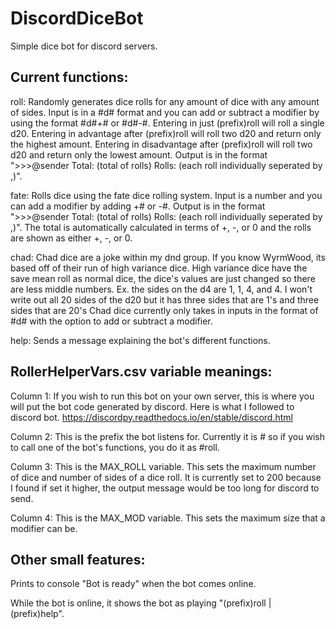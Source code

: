 # DiscordDiceBot
Simple dice bot for discord servers. 

## Current functions:
  roll: Randomly generates dice rolls for any amount of dice with any amount of sides.
        Input is in a #d# format and you can add or subtract a modifier by using the format #d#+# or #d#-#.
        Entering in just (prefix)roll will roll a single d20.
        Entering in advantage after (prefix)roll will roll two d20 and return only the highest amount.
        Entering in disadvantage after (prefix)roll will roll two d20 and return only the lowest amount.
        Output is in the format ">>>@sender Total: (total of rolls) Rolls: (each roll individually seperated by ,)".
        
  fate: Rolls dice using the fate dice rolling system. 
        Input is a number and you can add a modifier by adding +# or -#. 
        Output is in the format ">>>@sender Total: (total of rolls) Rolls: (each roll individually seperated by ,)".
        The total is automatically calculated in terms of +, -, or 0 and the rolls are shown as either +, -, or 0.
        
  chad: Chad dice are a joke within my dnd group. If you know WyrmWood, its based off of their run of high variance dice.
        High variance dice have the save mean roll as normal dice, the dice's values are just changed so there are less middle numbers.
        Ex. the sides on the d4 are 1, 1, 4, and 4. I won't write out all 20 sides of the d20 but it has three sides that are 1's and three sides that are 20's
        Chad dice currently only takes in inputs in the format of #d# with the option to add or subtract a modifier.
        
  help: Sends a message explaining the bot's different functions.
  
## RollerHelperVars.csv variable meanings:
  Column 1: If you wish to run this bot on your own server, this is where you will put the bot code generated by discord.
            Here is what I followed to discord bot. https://discordpy.readthedocs.io/en/stable/discord.html
            
  Column 2: This is the prefix the bot listens for. Currently it is # so if you wish to call one of the bot's functions, you do it as #roll.
  
  Column 3: This is the MAX_ROLL variable. This sets the maximum number of dice and number of sides of a dice roll. 
            It is currently set to 200 because I found if set it higher, the output message would be too long for discord to send.
            
  Column 4: This is the MAX_MOD variable. This sets the maximum size that a modifier can be.
  
## Other small features:
  Prints to console "Bot is ready" when the bot comes online.
  
  While the bot is online, it shows the bot as playing "(prefix)roll | (prefix)help".
  
